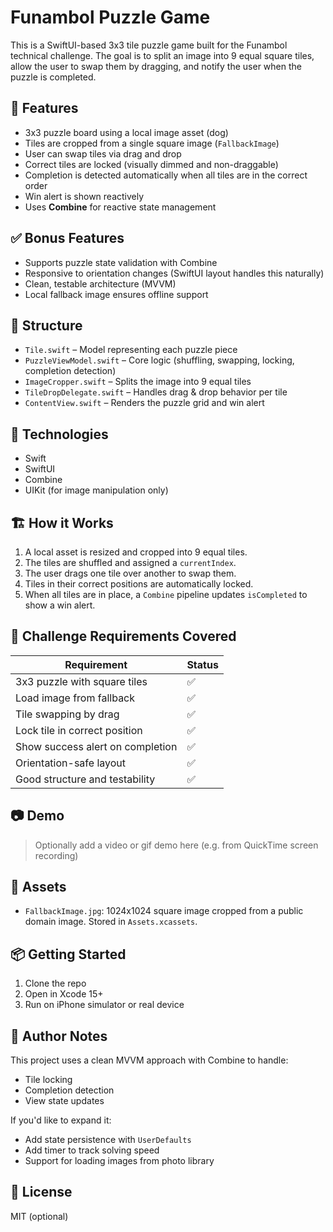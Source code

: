 # Funambol Puzzle Game

This is a SwiftUI-based 3x3 tile puzzle game built for the Funambol technical challenge. The goal is to split an image into 9 equal square tiles, allow the user to swap them by dragging, and notify the user when the puzzle is completed.

## 🧩 Features

- 3x3 puzzle board using a local image asset (dog)
- Tiles are cropped from a single square image (`FallbackImage`)
- User can swap tiles via drag and drop
- Correct tiles are locked (visually dimmed and non-draggable)
- Completion is detected automatically when all tiles are in the correct order
- Win alert is shown reactively
- Uses **Combine** for reactive state management

## ✅ Bonus Features
- Supports puzzle state validation with Combine
- Responsive to orientation changes (SwiftUI layout handles this naturally)
- Clean, testable architecture (MVVM)
- Local fallback image ensures offline support

## 📂 Structure

- `Tile.swift` – Model representing each puzzle piece
- `PuzzleViewModel.swift` – Core logic (shuffling, swapping, locking, completion detection)
- `ImageCropper.swift` – Splits the image into 9 equal tiles
- `TileDropDelegate.swift` – Handles drag & drop behavior per tile
- `ContentView.swift` – Renders the puzzle grid and win alert

## 🔧 Technologies

- Swift
- SwiftUI
- Combine
- UIKit (for image manipulation only)

## 🏗️ How it Works

1. A local asset is resized and cropped into 9 equal tiles.
2. The tiles are shuffled and assigned a `currentIndex`.
3. The user drags one tile over another to swap them.
4. Tiles in their correct positions are automatically locked.
5. When all tiles are in place, a `Combine` pipeline updates `isCompleted` to show a win alert.

## 🎯 Challenge Requirements Covered

| Requirement | Status |
|------------|--------|
| 3x3 puzzle with square tiles | ✅ |
| Load image from fallback | ✅ |
| Tile swapping by drag | ✅ |
| Lock tile in correct position | ✅ |
| Show success alert on completion | ✅ |
| Orientation-safe layout | ✅ |
| Good structure and testability | ✅ |

## 📷 Demo

> Optionally add a video or gif demo here (e.g. from QuickTime screen recording)

## 📁 Assets

- `FallbackImage.jpg`: 1024x1024 square image cropped from a public domain image. Stored in `Assets.xcassets`.

## 📦 Getting Started

1. Clone the repo
2. Open in Xcode 15+
3. Run on iPhone simulator or real device

## 🧠 Author Notes

This project uses a clean MVVM approach with Combine to handle:
- Tile locking
- Completion detection
- View state updates

If you'd like to expand it:
- Add state persistence with `UserDefaults`
- Add timer to track solving speed
- Support for loading images from photo library

## 📄 License

MIT (optional)
